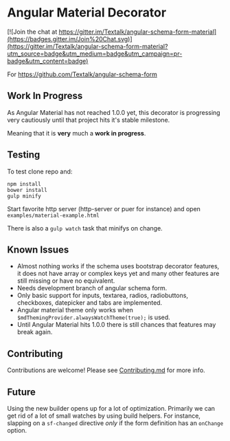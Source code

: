 Angular Material Decorator
==========================

[![Join the chat at https://gitter.im/Textalk/angular-schema-form-material](https://badges.gitter.im/Join%20Chat.svg)](https://gitter.im/Textalk/angular-schema-form-material?utm_source=badge&utm_medium=badge&utm_campaign=pr-badge&utm_content=badge)

For https://github.com/Textalk/angular-schema-form

Work In Progress
----------------
As Angular Material has not reached 1.0.0 yet, this decorator is progressing very cautiously until that project hits it's stable milestone.

Meaning that it is **very** much a **work in progress**.

Testing
------------
To test clone repo and:
```
npm install
bower install
gulp minify
```

Start favorite http server (http-server or puer for instance) and open
`examples/material-example.html`

There is also a `gulp watch` task that minifys on change.

Known Issues
------------
  * Almost nothing works if the schema uses bootstrap decorator features, it does not have array or complex keys yet and many other features are still missing or have no equivalent.
  * Needs development branch of angular schema form.
  * Only basic support for inputs, textarea, radios, radiobuttons, checkboxes, datepicker and tabs are implemented.
  * Angular material theme only works when `$mdThemingProvider.alwaysWatchTheme(true);` is used.
  * Until Angular Material hits 1.0.0 there is still chances that features may break again.

Contributing
------------
Contributions are welcome! Please see [Contributing.md](CONTRIBUTING.md) for more info.

Future
------
Using the new builder opens up for a lot of optimization. Primarily we can get rid of a lot of small
watches by using build helpers. For instance, slapping on a `sf-changed` directive *only* if the
form definition has an `onChange` option.
